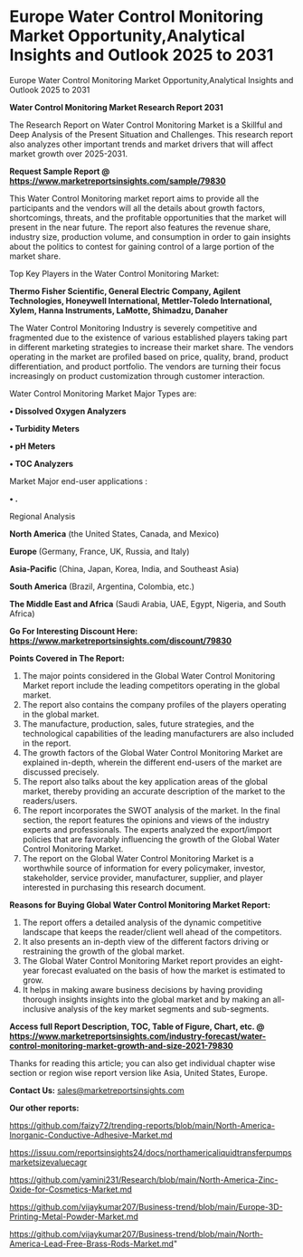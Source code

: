 # Europe Water Control Monitoring Market Opportunity,Analytical Insights and Outlook 2025 to 2031
Europe Water Control Monitoring Market Opportunity,Analytical Insights and Outlook 2025 to 2031

<strong>Water Control Monitoring Market Research Report 2031</strong>

The Research Report on Water Control Monitoring Market is a Skillful and Deep Analysis of the Present Situation and Challenges. This research report also analyzes other important trends and market drivers that will affect market growth over 2025-2031.

<strong>Request Sample Report @ <a href=https://www.marketreportsinsights.com/sample/79830>https://www.marketreportsinsights.com/sample/79830</a></strong>

This Water Control Monitoring market report aims to provide all the participants and the vendors will all the details about growth factors, shortcomings, threats, and the profitable opportunities that the market will present in the near future. The report also features the revenue share, industry size, production volume, and consumption in order to gain insights about the politics to contest for gaining control of a large portion of the market share.

Top Key Players in the Water Control Monitoring Market:

<strong>Thermo Fisher Scientific, General Electric Company, Agilent Technologies, Honeywell International, Mettler-Toledo International, Xylem, Hanna Instruments, LaMotte, Shimadzu, Danaher</strong>

The Water Control Monitoring Industry is severely competitive and fragmented due to the existence of various established players taking part in different marketing strategies to increase their market share. The vendors operating in the market are profiled based on price, quality, brand, product differentiation, and product portfolio. The vendors are turning their focus increasingly on product customization through customer interaction.

Water Control Monitoring Market Major Types are:

<strong>• Dissolved Oxygen Analyzers

• Turbidity Meters

• pH Meters

• TOC Analyzers</strong>

Market Major end-user applications :

<strong>• .</strong>

Regional Analysis

</u><strong><b>North America</b></strong> (the United States, Canada, and Mexico)

<strong><b>Europe </b></strong>(Germany, France, UK, Russia, and Italy)

<strong><b>Asia-Pacific</b></strong> (China, Japan, Korea, India, and Southeast Asia)

<strong><b>South America</b></strong> (Brazil, Argentina, Colombia, etc.)

<strong><b>The Middle East and Africa</b></strong> (Saudi Arabia, UAE, Egypt, Nigeria, and South Africa)

<strong>Go For Interesting Discount Here: <a href=https://www.marketreportsinsights.com/discount/79830>https://www.marketreportsinsights.com/discount/79830</a></strong>

<strong>Points Covered in The Report:</strong>
<ol>
  <li>The major points considered in the Global Water Control Monitoring Market report include the leading competitors operating in the global market.</li>
  <li>The report also contains the company profiles of the players operating in the global market.</li>
  <li>The manufacture, production, sales, future strategies, and the technological capabilities of the leading manufacturers are also included in the report.</li>
  <li>The growth factors of the Global Water Control Monitoring Market are explained in-depth, wherein the different end-users of the market are discussed precisely.</li>
  <li>The report also talks about the key application areas of the global market, thereby providing an accurate description of the market to the readers/users.</li>
  <li>The report incorporates the SWOT analysis of the market. In the final section, the report features the opinions and views of the industry experts and professionals. The experts analyzed the export/import policies that are favorably influencing the growth of the Global Water Control Monitoring Market.</li>
  <li>The report on the Global Water Control Monitoring Market is a worthwhile source of information for every policymaker, investor, stakeholder, service provider, manufacturer, supplier, and player interested in purchasing this research document.</li>
</ol>
<strong>Reasons for Buying Global Water Control Monitoring Market Report:</strong>

<ol>
  <li>The report offers a detailed analysis of the dynamic competitive landscape that keeps the reader/client well ahead of the competitors.</li>
  <li>It also presents an in-depth view of the different factors driving or restraining the growth of the global market.</li>
  <li>The Global Water Control Monitoring Market report provides an eight-year forecast evaluated on the basis of how the market is estimated to grow.</li>
  <li>It helps in making aware business decisions by having providing thorough insights insights into the global market and by making an all-inclusive analysis of the key market segments and sub-segments.</li>
</ol>
<strong>Access full Report Description, TOC, Table of Figure, Chart, etc. @ <a href=https://www.marketreportsinsights.com/industry-forecast/water-control-monitoring-market-growth-and-size-2021-79830>https://www.marketreportsinsights.com/industry-forecast/water-control-monitoring-market-growth-and-size-2021-79830</a></strong>


Thanks for reading this article; you can also get individual chapter wise section or region wise report version like Asia, United States, Europe.

<strong>Contact Us:</strong>
sales@marketreportsinsights.com

<strong>Our other reports:</strong>

<a href=https://github.com/faizy72/trending-reports/blob/main/North-America-Inorganic-Conductive-Adhesive-Market.md>https://github.com/faizy72/trending-reports/blob/main/North-America-Inorganic-Conductive-Adhesive-Market.md</a>

<a href=https://issuu.com/reportsinsights24/docs/northamericaliquidtransferpumpsmarketsizevaluecagr>https://issuu.com/reportsinsights24/docs/northamericaliquidtransferpumpsmarketsizevaluecagr</a>

<a href=https://github.com/yamini231/Research/blob/main/North-America-Zinc-Oxide-for-Cosmetics-Market.md>https://github.com/yamini231/Research/blob/main/North-America-Zinc-Oxide-for-Cosmetics-Market.md</a>

<a href=https://github.com/vijaykumar207/Business-trend/blob/main/Europe-3D-Printing-Metal-Powder-Market.md>https://github.com/vijaykumar207/Business-trend/blob/main/Europe-3D-Printing-Metal-Powder-Market.md</a>

<a href=https://github.com/vijaykumar207/Business-trend/blob/main/North-America-Lead-Free-Brass-Rods-Market.md>https://github.com/vijaykumar207/Business-trend/blob/main/North-America-Lead-Free-Brass-Rods-Market.md</a>"
